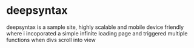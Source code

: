 # deepsyntax
deepsyntax is a sample site, highly scalable and mobile device friendly where i incoporated a simple infinite loading page and triggered multiple functions when divs scroll into view

